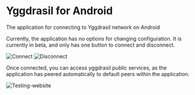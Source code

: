 # Yggdrasil for Android

The application for connecting to Yggdrasil network on Android 

Currently, the application has no options for changing configuration. It is currently in beta, and only has one button to connect and disconnect.

![Connect](https://user-images.githubusercontent.com/7539174/84605129-cb9dfe80-ae4f-11ea-920f-cb0a8a02dbe7.png)
![Disconnect](https://user-images.githubusercontent.com/7539174/84605155-03a54180-ae50-11ea-9637-d9a299093743.png)

Once connected, you can access yggdrasil public services, as the application has peered automatically to default peers within the application.

![Testing-website](https://user-images.githubusercontent.com/7539174/84605130-ce005880-ae4f-11ea-942f-da2487cd9942.png)
